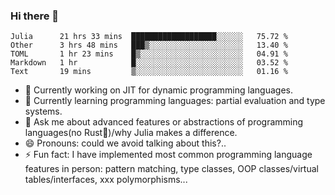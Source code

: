 
### Hi there 👋

<!--START_SECTION:waka-->
```text
Julia      21 hrs 33 mins  ███████████████████░░░░░░   75.72 % 
Other      3 hrs 48 mins   ███▒░░░░░░░░░░░░░░░░░░░░░   13.40 % 
TOML       1 hr 23 mins    █▒░░░░░░░░░░░░░░░░░░░░░░░   04.91 % 
Markdown   1 hr            █░░░░░░░░░░░░░░░░░░░░░░░░   03.52 % 
Text       19 mins         ▒░░░░░░░░░░░░░░░░░░░░░░░░   01.16 % 
```
<!--END_SECTION:waka-->

- 🔭 Currently working on JIT for dynamic programming languages.
- 🌱 Currently learning programming languages: partial evaluation and type systems.
- 💬 Ask me about advanced features or abstractions of programming languages(no Rust🤔)/why Julia makes a difference.
- 😄 Pronouns: could we avoid talking about this?..
- ⚡ Fun fact: I have implemented most common programming language features in person: pattern matching, type classes, OOP classes/virtual tables/interfaces, xxx polymorphisms...

<!--
**thautwarm/thautwarm** is a ✨ _special_ ✨ repository because its `README.md` (this file) appears on your GitHub profile.

Here are some ideas to get you started:

- 🔭 I’m currently working on ...
- 🌱 I’m currently learning ...
- 👯 I’m looking to collaborate on ...
- 🤔 I’m looking for help with ...
- 💬 Ask me about ...
- 📫 How to reach me: ...
- 😄 Pronouns: ...
- ⚡ Fun fact: ...
-->
